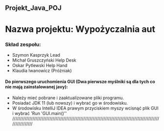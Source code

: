 ## Projekt_Java_POJ
# Nazwa projektu: Wypożyczalnia aut

 ### Skład zespołu:
 - Szymon Kasprzyk Lead
 - Michał Gruszczyński Help Desk
 - Oskar Pytlewski Help Hand
 - Klaudia Iwanowicz (Próżniak)


#### Do pierwszego uruchomienia GUI (Dwa pierwsze myślniki są dla tych co nie mają zainstalowanej javy):
 - Należy mieć pobrane i zaaktualizowane pliki programu.
 - Posiadać JDK 11 (lub nowszy) i wybrać go w środowisku.
 - W środowisku IntelliJ IDEA prawym przyciskiem myszy wcisnąć plik GUI i wybrać 'Run 'GUI.main()''
 ////////////////////////////////////////////////////////////////////////////////////////////////////////////
